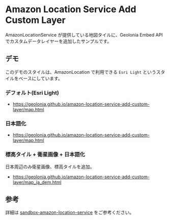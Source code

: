 # Amazon Location Service Add Custom Layer

AmazonLocationService が提供している地図タイルに、Geolonia Embed API でカスタムデータレイヤーを追加したサンプルです。

## デモ

このデモのスタイルは、AmazonLocation で利用できる `Esri Light` というスタイルをベースにしています。

### デフォルト(Esri Light)

- <a href="https://geolonia.github.io/amazon-location-service-add-custom-layer/map.html" target="_blank" rel="noopener noreferrer">https://geolonia.github.io/amazon-location-service-add-custom-layer/map.html</a>

### 日本語化

- <a href="https://geolonia.github.io/amazon-location-service-add-custom-layer/map.html" target="_blank" rel="noopener noreferrer">https://geolonia.github.io/amazon-location-service-add-custom-layer/map.html</a>


### 標高タイル + 衛星画像 + 日本語化

日本周辺のみ衛星画像、標高タイルを追加。

- <a href="https://geolonia.github.io/amazon-location-service-add-custom-layer/map_ja_dem.html" target="_blank" rel="noopener noreferrer">https://geolonia.github.io/amazon-location-service-add-custom-layer/map_ja_dem.html</a>

## 参考

詳細は [sandbox-amazon-location-service](https://github.com/geolonia/sandbox-amazon-location-service) をご参考ください。


